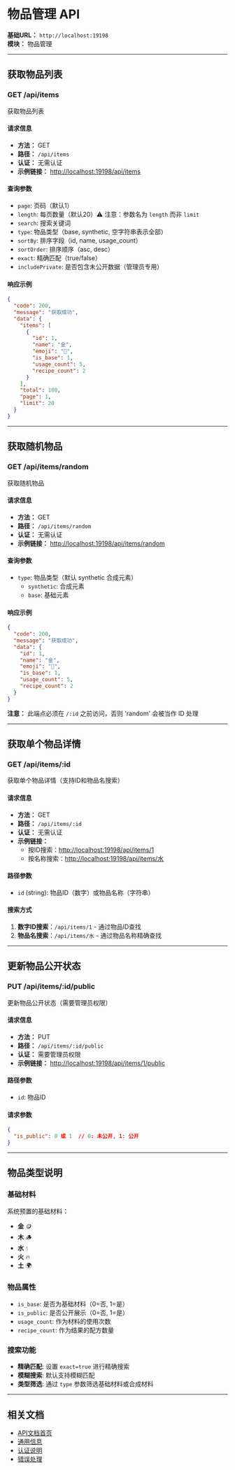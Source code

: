# 物品管理 API

**基础URL：** `http://localhost:19198`  
**模块：** 物品管理

---

## 获取物品列表

### GET /api/items

获取物品列表

#### 请求信息
- **方法：** GET
- **路径：** `/api/items`
- **认证：** 无需认证
- **示例链接：** [http://localhost:19198/api/items](http://localhost:19198/api/items)

#### 查询参数
- `page`: 页码（默认1）
- `length`: 每页数量（默认20）⚠️ 注意：参数名为 `length` 而非 `limit`
- `search`: 搜索关键词
- `type`: 物品类型（base, synthetic, 空字符串表示全部）
- `sortBy`: 排序字段（id, name, usage_count）
- `sortOrder`: 排序顺序（asc, desc）
- `exact`: 精确匹配（true/false）
- `includePrivate`: 是否包含未公开数据（管理员专用）

#### 响应示例
```json
{
  "code": 200,
  "message": "获取成功",
  "data": {
    "items": [
      {
        "id": 1,
        "name": "金",
        "emoji": "🥇",
        "is_base": 1,
        "usage_count": 5,
        "recipe_count": 2
      }
    ],
    "total": 100,
    "page": 1,
    "limit": 20
  }
}
```

---

## 获取随机物品

### GET /api/items/random

获取随机物品

#### 请求信息
- **方法：** GET
- **路径：** `/api/items/random`
- **认证：** 无需认证
- **示例链接：** [http://localhost:19198/api/items/random](http://localhost:19198/api/items/random)

#### 查询参数
- `type`: 物品类型（默认 synthetic 合成元素）
  - `synthetic`: 合成元素
  - `base`: 基础元素

#### 响应示例
```json
{
  "code": 200,
  "message": "获取成功",
  "data": {
    "id": 1,
    "name": "金",
    "emoji": "🥇",
    "is_base": 1,
    "usage_count": 5,
    "recipe_count": 2
  }
}
```

**注意：** 此端点必须在 `/:id` 之前访问，否则 'random' 会被当作 ID 处理

---

## 获取单个物品详情

### GET /api/items/:id

获取单个物品详情（支持ID和物品名搜索）

#### 请求信息
- **方法：** GET
- **路径：** `/api/items/:id`
- **认证：** 无需认证
- **示例链接：** 
  - 按ID搜索：[http://localhost:19198/api/items/1](http://localhost:19198/api/items/1)
  - 按名称搜索：[http://localhost:19198/api/items/水](http://localhost:19198/api/items/水)

#### 路径参数
- `id` (string): 物品ID（数字）或物品名称（字符串）

#### 搜索方式
1. **数字ID搜索**：`/api/items/1` - 通过物品ID查找
2. **物品名搜索**：`/api/items/水` - 通过物品名称精确查找

---

## 更新物品公开状态

### PUT /api/items/:id/public

更新物品公开状态（需要管理员权限）

#### 请求信息
- **方法：** PUT
- **路径：** `/api/items/:id/public`
- **认证：** 需要管理员权限
- **示例链接：** [http://localhost:19198/api/items/1/public](http://localhost:19198/api/items/1/public)

#### 路径参数
- `id`: 物品ID

#### 请求参数
```json
{
  "is_public": 0 或 1  // 0: 未公开, 1: 公开
}
```

---

## 物品类型说明

### 基础材料
系统预置的基础材料：
- **金** 🪙
- **木** 🪵
- **水** 💧
- **火** 🔥
- **土** 🌍

### 物品属性
- `is_base`: 是否为基础材料（0=否, 1=是）
- `is_public`: 是否公开展示（0=否, 1=是）
- `usage_count`: 作为材料的使用次数
- `recipe_count`: 作为结果的配方数量

### 搜索功能
- **精确匹配**: 设置 `exact=true` 进行精确搜索
- **模糊搜索**: 默认支持模糊匹配
- **类型筛选**: 通过 `type` 参数筛选基础材料或合成材料

---

## 相关文档

- [API文档首页](../README.md)
- [通用信息](../common.md)
- [认证说明](../common.md#认证说明)
- [错误处理](../common.md#错误处理)
